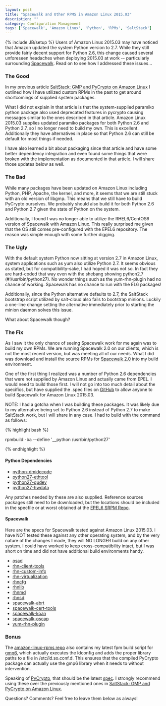 ```yaml
---
layout: post
title: "Spacewalk and Other RPMS in Amazon Linux 2015.03"
description: ""
category: Configuration Management 
tags: ['Spacewalk', 'Amazon Linux', 'Python', 'RPMs', 'SaltStack']
---
```

{% include JB/setup %}
Users of Amazon Linux 2015.03 may have noticed that Amazon updated the system Python version to 2.7.  While they still provide fairly decent support for Python 2.6, this change caused several unforeseen headaches when deploying 2015.03 at work -- particularly surrounding [Spacewalk](http://spacewalk.redhat.com).  Read on to see how I addressed these issues...

### The Good

In my previous article [SaltStack: GMP and PyCrypto on Amazon Linux](/configuration%20management/2014/11/20/saltstack-gmp-and-pycrypto-on-amazon-linux/) I outlined how I have utilized custom RPMs in the past to get around shortcomings of supplied system packages.

What I did not explain in that article is that the system-supplied paramiko python package also used deprecated features in pycrypto causing messages similar to the ones described in that article.  Amazon Linux 2015.03 supplies updated paramiko packages for both Python 2.6 and Python 2.7, so I no longer need to build my own.  This is excellent.  Additionally they have alternatives in place so that Python 2.6 can still be default for most things if needed.

I have also learned a bit about packaging since that article and have some better dependency integration and even found some things that were broken with the implementation as documented in that article.  I will share those updates below as well.

### The Bad

While many packages have been updated on Amazon Linux including Python, PHP, Apache, the kernel, and more, it seems that we are still stuck with an old version of libgmp.  This means that we still have to build PyCrypto ourselves.  We probably should also build it for both Python 2.6 and Python 2.7 given the state of Python on the system.

Additionally, I found I was no longer able to utilize the RHEL6/CentOS6 version of Spacewalk with Amazon Linux.  This really surprised me given that the OS still comes pre-configured with the EPEL6 repository.  The reason was simple enough with some further digging.

### The Ugly

With the default system Python now sitting at version 2.7 in Amazon Linux, system applications such as yum also utilize Python 2.7.  It seems obvious as stated, but for compatibility-sake, I had hoped it was not so.  In fact they are hard-coded that way even with the shebang showing python2.7 (#!/usr/bin/python27).  No wonder things such as the yum-rhn-plugin had no chance of working.  Spacewalk has no chance to run with the EL6 packages!

Additionally, since the Python alternative defaults to 2.7, the SaltStack bootstrap script utilized by salt-cloud also fails to bootstrap minions.  Luckily a one-line change setting the alternative immediately prior to starting the minion daemon solves this issue.

What about Spacewalk though?

### The Fix

As I saw it the only chance of seeing Spacewalk work for me again was to build my own RPMs.  We are running Spacewalk 2.0 on our clients, which is not the most recent version, but was meeting all of our needs.  What I did was download and install the source RPMs for [Spacewalk 2.0](http://yum.spacewalkproject.org/2.0-client/RHEL/6/source/) into my build environment.

One of the first thing I realized was a number of Python 2.6 dependencies that were not supplied by Amazon Linux and actually came from EPEL.  I would need to build those first.  I will not go into too much detail about the specifics, but have supplied the .spec files on [GitHub](https://github.com/rfairburn/amazon-linux-rpms) to allow anyone to build Spacewalk for Amazon Linux 2015.03.

NOTE: I had a gotcha when I was building these packages.  It was likely due to my alternative being set to Python 2.6 instead of Python 2.7 to make SaltStack work, but I will share in any case.  I had to build with the command as follows:

{% highlight bash %}

rpmbuild -ba --define '__python /usr/bin/python27' <specfile>

{% endhighlight %}

#### Python Dependencies

* [python-dmidecode](https://github.com/rfairburn/amazon-linux-rpms/blob/master/rpmbuild/SPECS/python-dmidecode.spec)
* [python27-ethtool](https://github.com/rfairburn/amazon-linux-rpms/blob/master/rpmbuild/SPECS/python27-ethtool.spec)
* [python27-gudev](https://github.com/rfairburn/amazon-linux-rpms/blob/master/rpmbuild/SPECS/python27-gudev.spec)
* [python27-hwdata](https://github.com/rfairburn/amazon-linux-rpms/blob/master/rpmbuild/SPECS/python27-hwdata.spec)

Any patches needed by these are also supplied.  Reference sources packages still need to be downloaded, but the locations should be included in the specfile or at worst obtained at the [EPEL6 SRPM Repo](https://dl.fedoraproject.org/pub/epel/6/SRPMS/).

#### Spacewalk

Here are the specs for Spacewalk tested against Amazon Linux 2015.03.  I have NOT tested these against any other operating system, and by the very nature of the changes I made, they will NO LONGER build on any other system.  I could have worked to keep cross-compatibility intact, but I was short on time and did not have additional build environments handy.


* [osad](https://github.com/rfairburn/amazon-linux-rpms/blob/master/rpmbuild/SPECS/osad.spec)
* [rhn-client-tools](https://github.com/rfairburn/amazon-linux-rpms/blob/master/rpmbuild/SPECS/rhn-client-tools.spec)
* [rhn-custom-info](https://github.com/rfairburn/amazon-linux-rpms/blob/master/rpmbuild/SPECS/rhn-custom-info.spec)
* [rhn-virtualization](https://github.com/rfairburn/amazon-linux-rpms/blob/master/rpmbuild/SPECS/rhn-virtualization.spec)
* [rhncfg](https://github.com/rfairburn/amazon-linux-rpms/blob/master/rpmbuild/SPECS/rhncfg.spec)
* [rhnlib](https://github.com/rfairburn/amazon-linux-rpms/blob/master/rpmbuild/SPECS/rhnlib.spec)
* [rhnmd](https://github.com/rfairburn/amazon-linux-rpms/blob/master/rpmbuild/SPECS/rhnmd.spec)
* [rhnsd](https://github.com/rfairburn/amazon-linux-rpms/blob/master/rpmbuild/SPECS/rhnsd.spec)
* [spacewalk-abrt](https://github.com/rfairburn/amazon-linux-rpms/blob/master/rpmbuild/SPECS/spacewalk-abrt.spec)
* [spacewalk-cert-tools](https://github.com/rfairburn/amazon-linux-rpms/blob/master/rpmbuild/SPECS/spacewalk-cert-tools.spec)
* [spacewalk-koan](https://github.com/rfairburn/amazon-linux-rpms/blob/master/rpmbuild/SPECS/spacewalk-koan.spec)
* [spacewalk-oscap](https://github.com/rfairburn/amazon-linux-rpms/blob/master/rpmbuild/SPECS/spacewalk-oscap.spec)
* [yum-rhn-plugin](https://github.com/rfairburn/amazon-linux-rpms/blob/master/rpmbuild/SPECS/yum-rhn-plugin.spec)

### Bonus

The [amazon-linux-rpms repo](https://github.com/rfairburn/amazon-linux-rpms) also contains my latest fpm build script for [gmp6](https://github.com/rfairburn/amazon-linux-rpms/blob/master/fpmbuild/gmp6.sh), which actually executes the ldconfig and adds the proper library paths to a file in /etc/ld.so.conf.d.  This ensures that the compiled PyCrypto package can actually use the gmp6 library when it needs to without intervention.

Speaking of [PyCrypto](https://github.com/rfairburn/amazon-linux-rpms/blob/master/rpmbuild/SPECS/python-crypto.spec), that should be the latest [spec](https://github.com/rfairburn/amazon-linux-rpms/blob/master/rpmbuild/SPECS/python-crypto.spec).  I strongly recommend using these over the previously mentioned ones in [SaltStack: GMP and PyCrypto on Amazon Linux](/configuration%20management/2014/11/20/saltstack-gmp-and-pycrypto-on-amazon-linux/).

Questions? Comments?  Feel free to leave them below as always!

